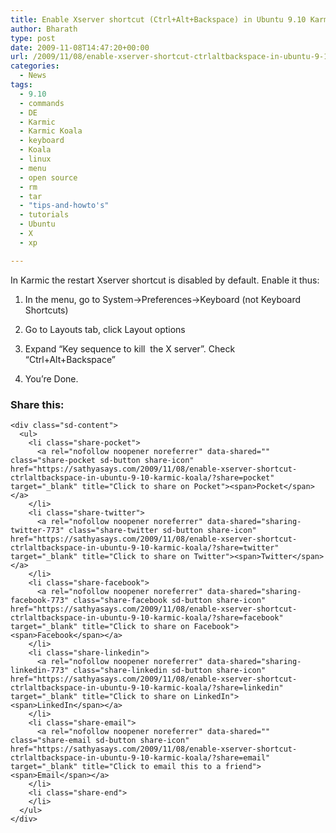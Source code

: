 ```yaml
---
title: Enable Xserver shortcut (Ctrl+Alt+Backspace) in Ubuntu 9.10 Karmic Koala
author: Bharath
type: post
date: 2009-11-08T14:47:20+00:00
url: /2009/11/08/enable-xserver-shortcut-ctrlaltbackspace-in-ubuntu-9-10-karmic-koala/
categories:
  - News
tags:
  - 9.10
  - commands
  - DE
  - Karmic
  - Karmic Koala
  - keyboard
  - Koala
  - linux
  - menu
  - open source
  - rm
  - tar
  - "tips-and-howto's"
  - tutorials
  - Ubuntu
  - X
  - xp

---
```

In Karmic the restart Xserver shortcut is disabled by default. Enable it thus:

1. In the menu, go to System->Preferences->Keyboard (not Keyboard Shortcuts)

2. Go to Layouts tab, click Layout options

3. Expand &#8220;Key sequence to kill  the X server&#8221;. Check &#8220;Ctrl+Alt+Backspace&#8221;

4. You&#8217;re Done.

<div class="sharedaddy sd-sharing-enabled">
  <div class="robots-nocontent sd-block sd-social sd-social-icon-text sd-sharing">
    <h3 class="sd-title">
      Share this:
    </h3>
    
    <div class="sd-content">
      <ul>
        <li class="share-pocket">
          <a rel="nofollow noopener noreferrer" data-shared="" class="share-pocket sd-button share-icon" href="https://sathyasays.com/2009/11/08/enable-xserver-shortcut-ctrlaltbackspace-in-ubuntu-9-10-karmic-koala/?share=pocket" target="_blank" title="Click to share on Pocket"><span>Pocket</span></a>
        </li>
        <li class="share-twitter">
          <a rel="nofollow noopener noreferrer" data-shared="sharing-twitter-773" class="share-twitter sd-button share-icon" href="https://sathyasays.com/2009/11/08/enable-xserver-shortcut-ctrlaltbackspace-in-ubuntu-9-10-karmic-koala/?share=twitter" target="_blank" title="Click to share on Twitter"><span>Twitter</span></a>
        </li>
        <li class="share-facebook">
          <a rel="nofollow noopener noreferrer" data-shared="sharing-facebook-773" class="share-facebook sd-button share-icon" href="https://sathyasays.com/2009/11/08/enable-xserver-shortcut-ctrlaltbackspace-in-ubuntu-9-10-karmic-koala/?share=facebook" target="_blank" title="Click to share on Facebook"><span>Facebook</span></a>
        </li>
        <li class="share-linkedin">
          <a rel="nofollow noopener noreferrer" data-shared="sharing-linkedin-773" class="share-linkedin sd-button share-icon" href="https://sathyasays.com/2009/11/08/enable-xserver-shortcut-ctrlaltbackspace-in-ubuntu-9-10-karmic-koala/?share=linkedin" target="_blank" title="Click to share on LinkedIn"><span>LinkedIn</span></a>
        </li>
        <li class="share-email">
          <a rel="nofollow noopener noreferrer" data-shared="" class="share-email sd-button share-icon" href="https://sathyasays.com/2009/11/08/enable-xserver-shortcut-ctrlaltbackspace-in-ubuntu-9-10-karmic-koala/?share=email" target="_blank" title="Click to email this to a friend"><span>Email</span></a>
        </li>
        <li class="share-end">
        </li>
      </ul>
    </div>
  </div>
</div>